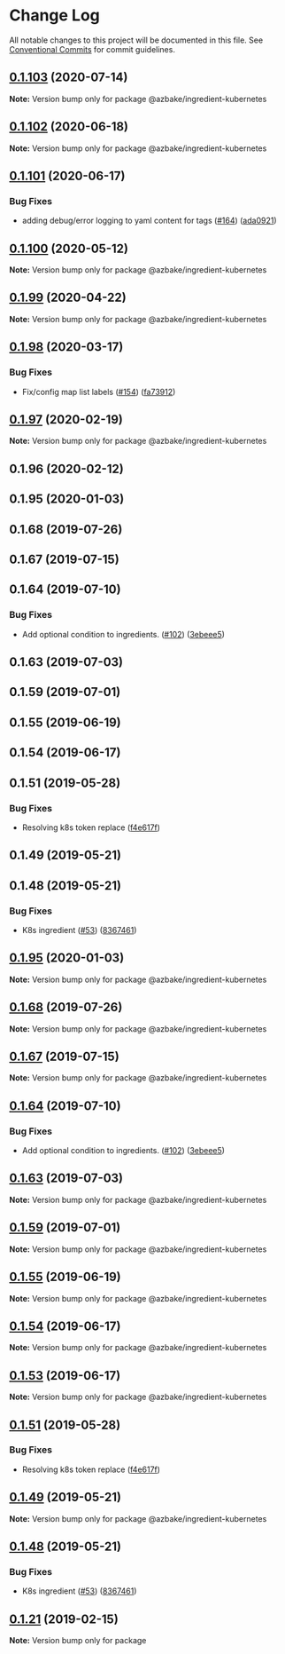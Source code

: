 # Change Log

All notable changes to this project will be documented in this file.
See [Conventional Commits](https://conventionalcommits.org) for commit guidelines.

## [0.1.103](https://github.com/HomecareHomebase/azure-bake/compare/@azbake/ingredient-kubernetes@0.1.102...@azbake/ingredient-kubernetes@0.1.103) (2020-07-14)

**Note:** Version bump only for package @azbake/ingredient-kubernetes





## [0.1.102](https://github.com/HomecareHomebase/azure-bake/compare/@azbake/ingredient-kubernetes@0.1.101...@azbake/ingredient-kubernetes@0.1.102) (2020-06-18)

**Note:** Version bump only for package @azbake/ingredient-kubernetes





## [0.1.101](https://github.com/HomecareHomebase/azure-bake/compare/@azbake/ingredient-kubernetes@0.1.100...@azbake/ingredient-kubernetes@0.1.101) (2020-06-17)


### Bug Fixes

* adding debug/error logging to yaml content for tags ([#164](https://github.com/HomecareHomebase/azure-bake/issues/164)) ([ada0921](https://github.com/HomecareHomebase/azure-bake/commit/ada0921))





## [0.1.100](https://github.com/HomecareHomebase/azure-bake/compare/@azbake/ingredient-kubernetes@0.1.99...@azbake/ingredient-kubernetes@0.1.100) (2020-05-12)

**Note:** Version bump only for package @azbake/ingredient-kubernetes





## [0.1.99](https://github.com/HomecareHomebase/azure-bake/compare/@azbake/ingredient-kubernetes@0.1.98...@azbake/ingredient-kubernetes@0.1.99) (2020-04-22)

**Note:** Version bump only for package @azbake/ingredient-kubernetes





## [0.1.98](https://github.com/HomecareHomebase/azure-bake/compare/@azbake/ingredient-kubernetes@0.1.97...@azbake/ingredient-kubernetes@0.1.98) (2020-03-17)


### Bug Fixes

* Fix/config map list labels ([#154](https://github.com/HomecareHomebase/azure-bake/issues/154)) ([fa73912](https://github.com/HomecareHomebase/azure-bake/commit/fa73912))





## [0.1.97](https://github.com/HomecareHomebase/azure-bake/compare/@azbake/ingredient-kubernetes@0.1.96...@azbake/ingredient-kubernetes@0.1.97) (2020-02-19)

**Note:** Version bump only for package @azbake/ingredient-kubernetes





## 0.1.96 (2020-02-12)



## 0.1.95 (2020-01-03)



## 0.1.68 (2019-07-26)



## 0.1.67 (2019-07-15)



## 0.1.64 (2019-07-10)


### Bug Fixes

* Add optional condition to ingredients. ([#102](https://github.com/HomecareHomebase/azure-bake/issues/102)) ([3ebeee5](https://github.com/HomecareHomebase/azure-bake/commit/3ebeee5))



## 0.1.63 (2019-07-03)



## 0.1.59 (2019-07-01)



## 0.1.55 (2019-06-19)



## 0.1.54 (2019-06-17)



## 0.1.51 (2019-05-28)


### Bug Fixes

* Resolving k8s token replace ([f4e617f](https://github.com/HomecareHomebase/azure-bake/commit/f4e617f))



## 0.1.49 (2019-05-21)



## 0.1.48 (2019-05-21)


### Bug Fixes

* K8s ingredient ([#53](https://github.com/HomecareHomebase/azure-bake/issues/53)) ([8367461](https://github.com/HomecareHomebase/azure-bake/commit/8367461))





## [0.1.95](https://github.com/HomecareHomebase/azure-bake/compare/v0.1.94...v0.1.95) (2020-01-03)

**Note:** Version bump only for package @azbake/ingredient-kubernetes





## [0.1.68](https://github.com/HomecareHomebase/azure-bake/compare/v0.1.67...v0.1.68) (2019-07-26)

**Note:** Version bump only for package @azbake/ingredient-kubernetes





## [0.1.67](https://github.com/HomecareHomebase/azure-bake/compare/v0.1.66...v0.1.67) (2019-07-15)

**Note:** Version bump only for package @azbake/ingredient-kubernetes





## [0.1.64](https://github.com/HomecareHomebase/azure-bake/compare/v0.1.63...v0.1.64) (2019-07-10)


### Bug Fixes

* Add optional condition to ingredients. ([#102](https://github.com/HomecareHomebase/azure-bake/issues/102)) ([3ebeee5](https://github.com/HomecareHomebase/azure-bake/commit/3ebeee5))





## [0.1.63](https://github.com/HomecareHomebase/azure-bake/compare/v0.1.62...v0.1.63) (2019-07-03)

**Note:** Version bump only for package @azbake/ingredient-kubernetes





## [0.1.59](https://github.com/HomecareHomebase/azure-bake/compare/v0.1.58...v0.1.59) (2019-07-01)

**Note:** Version bump only for package @azbake/ingredient-kubernetes





## [0.1.55](https://github.com/HomecareHomebase/azure-bake/compare/v0.1.54...v0.1.55) (2019-06-19)

**Note:** Version bump only for package @azbake/ingredient-kubernetes





## [0.1.54](https://github.com/HomecareHomebase/azure-bake/compare/v0.1.53...v0.1.54) (2019-06-17)

**Note:** Version bump only for package @azbake/ingredient-kubernetes





## [0.1.53](https://github.com/HomecareHomebase/azure-bake/compare/v0.1.52...v0.1.53) (2019-06-17)

**Note:** Version bump only for package @azbake/ingredient-kubernetes





## [0.1.51](https://github.com/HomecareHomebase/azure-bake/compare/v0.1.50...v0.1.51) (2019-05-28)


### Bug Fixes

* Resolving k8s token replace ([f4e617f](https://github.com/HomecareHomebase/azure-bake/commit/f4e617f))





## [0.1.49](https://github.com/HomecareHomebase/azure-bake/compare/v0.1.48...v0.1.49) (2019-05-21)

**Note:** Version bump only for package @azbake/ingredient-kubernetes





## [0.1.48](https://github.com/HomecareHomebase/azure-bake/compare/v0.1.47...v0.1.48) (2019-05-21)


### Bug Fixes

* K8s ingredient ([#53](https://github.com/HomecareHomebase/azure-bake/issues/53)) ([8367461](https://github.com/HomecareHomebase/azure-bake/commit/8367461))






## [0.1.21](https://github.com/csperbeck/azure-bake/compare/v0.1.5...v0.1.21) (2019-02-15)

**Note:** Version bump only for package
